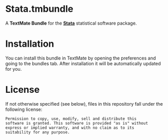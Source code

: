 # Stata.tmbundle

A **TextMate Bundle** for the **[Stata](http://www.stata.com)** statistical software package.

# Installation

You can install this bundle in TextMate by opening the preferences and going to the bundles tab. After installation it will be automatically updated for you.

# License

If not otherwise specified (see below), files in this repository fall under the following license:

	Permission to copy, use, modify, sell and distribute this
	software is granted. This software is provided "as is" without
	express or implied warranty, and with no claim as to its
	suitability for any purpose.
